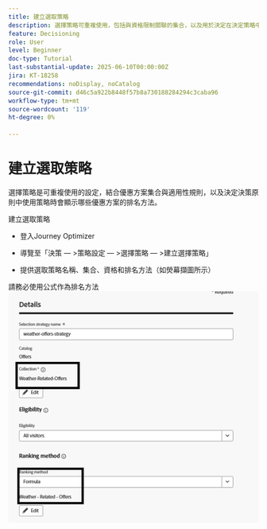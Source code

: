 ```yaml
---
title: 建立選取策略
description: 選擇策略可重複使用，包括與資格限制關聯的集合，以及用於決定在決定策略中選取時顯示的優惠的排名方法。
feature: Decisioning
role: User
level: Beginner
doc-type: Tutorial
last-substantial-update: 2025-06-10T00:00:00Z
jira: KT-18258
recommendations: noDisplay, noCatalog
source-git-commit: d46c5a922b8448f57b8a730188284294c3caba96
workflow-type: tm+mt
source-wordcount: '119'
ht-degree: 0%

---
```


# 建立選取策略

選擇策略是可重複使用的設定，結合優惠方案集合與適用性規則，以及決定決策原則中使用策略時會顯示哪些優惠方案的排名方法。

建立選取策略

* 登入Journey Optimizer

* 導覽至「決策 — >策略設定 — >選擇策略 — >建立選擇策略」

* 提供選取策略名稱、集合、資格和排名方法（如熒幕擷圖所示）


請務必使用公式作為排名方法
![選擇策略](assets/selection-strategy.png)
